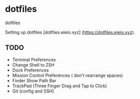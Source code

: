 # dotfiles
dotfiles 

Setting up  dotfiles [dotfiles.eieio.xyz] (https://dotfiles.eieio.xyz).

## TODO

- Terminal Preferences
- Change Shell to ZSH
- Dock Preferences
- Mission Control Preferences ( don't rearrange spaces)
- Finder Show Path Bar
- TrackPad (Three Finger Drag and Tap to Click)
- Git (config and SSH)
